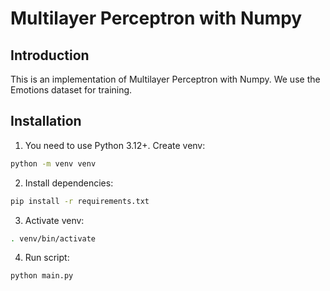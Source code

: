 # Multilayer Perceptron with Numpy

## Introduction
This is an implementation of Multilayer Perceptron with Numpy. We use the Emotions dataset for training.

## Installation
1. You need to use Python 3.12+. Create venv:
```bash
python -m venv venv
```
2. Install dependencies:
```bash
pip install -r requirements.txt
```
3. Activate venv:
```bash
. venv/bin/activate
```
4. Run script:
```bash
python main.py
```
